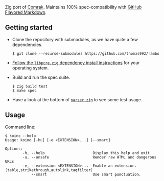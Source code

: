 Zig port of [Comrak](https://github.com/kivikakk/comrak).  Maintains 100% spec-compatibility with [GitHub Flavored Markdown](https://github.github.com/gfm/).


## Getting started

* Clone the repository with submodules, as we have quite a few dependencies.

  ```console
  $ git clone --recurse-submodules https://github.com/thomas992/rambo
  ```
  
* [Follow the `libpcre.zig` dependency install instructions](https://github.com/kivikakk/libpcre.zig/blob/main/README.md) for your operating system.

* Build and run the spec suite.

  ```console
  $ zig build test
  $ make spec
  ```

* Have a look at the bottom of [`parser.zig`](https://github.com/kivikakk/koino/blob/main/src/parser.zig) to see some test usage.


## Usage

Command line:

```console
$ koino --help
Usage: koino [-hu] [-e <EXTENSION>...] [--smart]

Options:
        -h, --help                      Display this help and exit
        -u, --unsafe                    Render raw HTML and dangerous URLs
        -e, --extension <EXTENSION>...  Enable an extension. (table,strikethrough,autolink,tagfilter)
            --smart                     Use smart punctuation.
```
